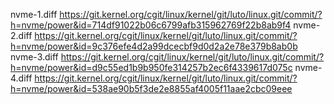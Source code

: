 
nvme-1.diff https://git.kernel.org/cgit/linux/kernel/git/luto/linux.git/commit/?h=nvme/power&id=714df91022b06c6799afb315962769f22b8ab9f4
nvme-2.diff https://git.kernel.org/cgit/linux/kernel/git/luto/linux.git/commit/?h=nvme/power&id=9c376efe4d2a99dcecbf9d0d2a2e78e379b8ab0b
nvme-3.diff https://git.kernel.org/cgit/linux/kernel/git/luto/linux.git/commit/?h=nvme/power&id=d9c55ed1b9b950fe314257b2ec6f4339617d075c
nvme-4.diff https://git.kernel.org/cgit/linux/kernel/git/luto/linux.git/commit/?h=nvme/power&id=538ae90b5f3de2e8855af4005f11aae2cbc09eee
